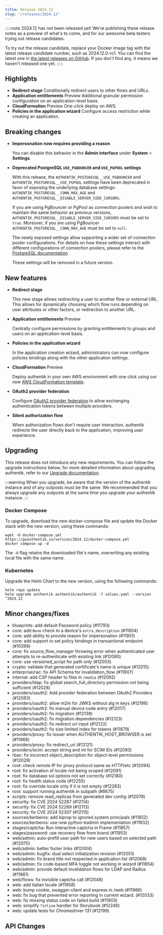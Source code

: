 ```yaml
---
title: Release 2024.12
slug: "/releases/2024.12"
---
```


:::::note
2024.12 has not been released yet! We're publishing these release notes as a preview of what's to come, and for our awesome beta testers trying out release candidates.

To try out the release candidate, replace your Docker image tag with the latest release candidate number, such as 2024.12.0-rc1. You can find the latest one in [the latest releases on GitHub](https://github.com/goauthentik/authentik/releases). If you don't find any, it means we haven't released one yet.
:::::

## Highlights

- **Redirect stage** Conditionally redirect users to other flows and URLs.
- **Application entitlements** <span class="badge badge--info">Preview</span> Additional granular permission configuration on an application-level basis.
- **CloudFormation** <span class="badge badge--info">Preview</span> One-click deploy on AWS.
- **Policies in the application wizard** Configure access restriction while creating an application.

<!-- ## Breaking changes -->

## Breaking changes

- **Impersonation now requires providing a reason**

    You can disable this behavior in the **Admin interface** under **System** > **Settings**.

- **Deprecated PostgreSQL `USE_PGBOUNCER` and `USE_PGPOOL` settings**

    With this release, the `AUTHENTIK_POSTGRESQL__USE_PGBOUNCER` and `AUTHENTIK_POSTGRESQL__USE_PGPOOL` settings have been deprecated in favor of exposing the underlying database settings: `AUTHENTIK_POSTGRESQL__CONN_MAX_AGE` and `AUTHENTIK_POSTGRESQL__DISABLE_SERVER_SIDE_CURSORS`.

    If you are using PgBouncer or PgPool as connection poolers and wish to maintain the same behavior as previous versions, `AUTHENTIK_POSTGRESQL__DISABLE_SERVER_SIDE_CURSORS` must be set to `true`. Moreover, if you are using PgBouncer `AUTHENTIK_POSTGRESQL__CONN_MAX_AGE` must be set to `null`.

    The newly exposed settings allow supporting a wider set of connection pooler configurations. For details on how these settings interact with different configurations of connection poolers, please refer to the [PostgreSQL documentation](../../install-config/configuration/configuration.mdx#postgresql-settings).

    These settings will be removed in a future version.

## New features

- **Redirect stage**

    This new stage allows redirecting a user to another flow or external URL. This allows for dynamically choosing which flow runs depending on user attributes or other factors, or redirection to another URL.

- **Application entitlements** <span class="badge badge--info">Preview</span>

    Centrally configure permissions by granting entitlements to groups and users on an application-level basis.

- **Policies in the application wizard**

    In the application creation wizard, administrators can now configure policies bindings along with the other application settings.

- **CloudFormation** <span class="badge badge--info">Preview</span>

    Deploy authentik in your own AWS environment with one click using our new [AWS CloudFormation template](../../install-config/install/aws/index.md).

- **OAuth2 provider federation**

    Configure [OAuth2 provider federation](../../add-secure-apps/providers/oauth2/client_credentials.md#authentik-issued-jwts-authentik-202412) to allow exchanging authentication tokens between multiple providers.

- **Silent authorization flow**

    When authorization flows don't require user interaction, authentik redirects the user directly back to the application, improving user experience.

## Upgrading

This release does not introduce any new requirements. You can follow the upgrade instructions below; for more detailed information about upgrading authentik, refer to our [Upgrade documentation](../../install-config/upgrade.mdx).

:::warning
When you upgrade, be aware that the version of the authentik instance and of any outposts must be the same. We recommended that you always upgrade any outposts at the same time you upgrade your authentik instance.
:::

### Docker Compose

To upgrade, download the new docker-compose file and update the Docker stack with the new version, using these commands:

```shell
wget -O docker-compose.yml https://goauthentik.io/version/2024.12/docker-compose.yml
docker compose up -d
```

The `-O` flag retains the downloaded file's name, overwriting any existing local file with the same name.

### Kubernetes

Upgrade the Helm Chart to the new version, using the following commands:

```shell
helm repo update
helm upgrade authentik authentik/authentik -f values.yaml --version ^2024.12
```

## Minor changes/fixes

- blueprints: add default Password policy (#11793)
- core: add `None` check to a device's `extra_description` (#11904)
- core: add ability to provide reason for impersonation (#11951)
- core: add support to set policy bindings in transactional endpoint (#10399)
- core: fix source_flow_manager throwing error when authenticated user attempts to re-authenticate with existing link (#12080)
- core: use versioned_script for path only (#12003)
- crypto: validate that generated certificate's name is unique (#12015)
- enterprise/rac: fix API Schema for invalidation_flow (#11907)
- internal: add CSP header to files in `/media` (#12092)
- providers/ldap: fix global search_full_directory permission not being sufficient (#12028)
- providers/oauth2: Add provider federation between OAuth2 Providers (#12083)
- providers/oauth2: allow m2m for JWKS without alg in keys (#12196)
- providers/oauth2: fix manual device code entry (#12017)
- providers/oauth2: fix migration (#12138)
- providers/oauth2: fix migration dependencies (#12123)
- providers/oauth2: fix redirect uri input (#12122)
- providers/oauth2: fix size limited index for tokens (#11879)
- providers/proxy: fix Issuer when AUTHENTIK_HOST_BROWSER is set (#11968)
- providers/proxy: fix redirect_uri (#12121)
- providers/scim: accept string and int for SCIM IDs (#12093)
- rbac: fix incorrect object_description for object-level permissions (#12029)
- root: check remote IP for proxy protocol same as HTTP/etc (#12094)
- root: fix activation of locale not being scoped (#12091)
- root: fix database ssl options not set correctly (#12180)
- root: fix health status code (#12255)
- root: fix override locale only if it is not empty (#12283)
- root: support running authentik in subpath (#8675)
- scripts: remove read_replicas from generated dev config (#12078)
- security: fix CVE 2024 52287 (#12114)
- security: fix CVE 2024 52289 (#12113)
- security: fix CVE 2024 52307 (#12115)
- sources/kerberos: add kiprop to ignored system principals (#11852)
- sources/kerberos: use new python-kadmin implementation (#11932)
- stages/captcha: Run interactive captcha in Frame (#11857)
- stages/password: use recovery flow from brand (#11953)
- web/admin: auto-prefill user path for new users based on selected path (#12070)
- web/admin: better footer links (#12004)
- web/admin: bugfix: dual select initialization revision (#12051)
- web/admin: fix brand title not respected in application list (#12068)
- web/admin: fix code-based MFA toggle not working in wizard (#11854)
- web/admin: provide default invalidation flows for LDAP and Radius (#11861)
- web/flows: fix invisible captcha call (#12048)
- web: add italian locale (#11958)
- web: bump cookie, swagger-client and express in /web (#11966)
- web: fix bug that prevented error reporting in current wizard. (#12033)
- web: fix missing status code on failed build (#11903)
- web: simplify `?inline` handler for Storybook (#12246)
- web: update tests for Chromedriver 131 (#12199)

## API Changes

<!-- _Insert output of `make gen-diff` here_ -->
